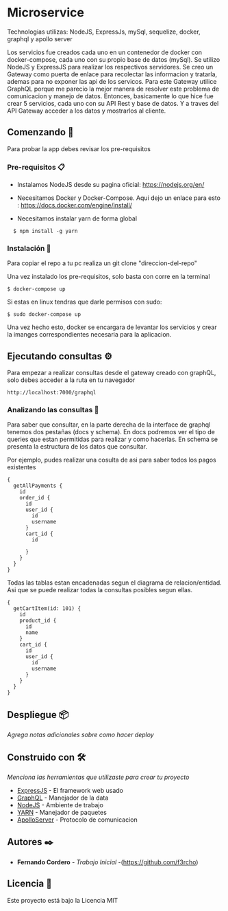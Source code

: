 
# Microservice
Technologias utilizas:
NodeJS, ExpressJs, mySql, sequelize, docker, graphql y apollo server

Los servicios fue creados cada uno en un contenedor de docker con docker-compose, cada uno con su propio base de datos (mySql). Se utilizo NodeJS y ExpressJS para realizar los respectivos servidores.
Se creo un Gateway como puerta de enlace para recolectar las informacion y tratarla, ademas para no exponer las api de los servicos.
Para este Gateway utilice GraphQL porque me parecio la mejor manera de resolver este problema de comunicacion y manejo de datos. Entonces, basicamente lo que hice fue crear 5 servicios, cada uno con su API Rest y base de datos. Y a traves del API Gateway acceder a los datos y mostrarlos al cliente.


## Comenzando 🚀

Para probar la app debes revisar los pre-requisitos


### Pre-requisitos 📋
- Instalamos NodeJS desde su pagina oficial: https://nodejs.org/en/ 

- Necesitamos Docker y Docker-Compose. Aqui dejo un enlace para esto :
  https://docs.docker.com/engine/install/
  
- Necesitamos instalar yarn de forma global
```
  $ npm install -g yarn
```

### Instalación 🔧
Para copiar el repo a tu pc realiza un git clone "direccion-del-repo"

Una vez instalado los pre-requisitos, solo basta con corre en la terminal  

```
$ docker-compose up
```

Si estas en linux tendras que darle permisos con sudo:

```
$ sudo docker-compose up
```

Una vez hecho esto, docker se encargara de levantar los servicios y crear la imanges correspondientes necesaria para la aplicacion.

## Ejecutando consultas ⚙️

Para empezar a realizar consultas desde el gateway creado con graphQL, solo debes acceder a la ruta en tu navegador 

```
http://localhost:7000/graphql
```

### Analizando las consultas 🔩

Para saber que consultar, en la parte derecha de la interface de graphql tenemos dos pestañas (docs y schema). En docs podremos ver el tipo de queries que estan permitidas para realizar y como hacerlas. En schema se presenta la estructura de los datos que consultar. 

Por ejemplo, pudes realizar una cosulta de asi para saber todos los pagos existentes
```
{
  getAllPayments {
    id
    order_id {
      id
      user_id {
        id
        username
      }
      cart_id {
        id
        
      }
    }
  }
}
```

Todas las tablas estan encadenadas segun el diagrama de relacion/entidad. Asi que se puede realizar todas la consultas posibles segun ellas.
```
{
  getCartItem(id: 101) {
    id
    product_id {
      id
      name
    }
    cart_id {
      id
      user_id {
        id
        username
      }
    }
  }
}

```

## Despliegue 📦

_Agrega notas adicionales sobre como hacer deploy_

## Construido con 🛠️

_Menciona las herramientas que utilizaste para crear tu proyecto_

* [ExpressJS](http://expressjs.com/) - El framework web usado
* [GraphQL](hhttps://graphql.org/) - Manejador de la data
* [NodeJS](https://nodejs.org/es/) - Ambiente de trabajo
* [YARN](https://yarnpkg.com/) - Manejador de paquetes
* [ApolloServer](https://www.apollographql.com/docs/apollo-server/) - Protocolo de comunicacion



## Autores ✒️

* **Fernando Cordero** - *Trabajo Inicial* -(https://github.com/f3rcho)



## Licencia 📄

Este proyecto está bajo la Licencia MIT

